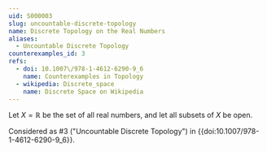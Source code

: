 ```yaml
---
uid: S000003
slug: uncountable-discrete-topology
name: Discrete Topology on the Real Numbers
aliases:
  - Uncountable Discrete Topology
counterexamples_id: 3
refs:
  - doi: 10.1007\/978-1-4612-6290-9_6
    name: Counterexamples in Topology
  - wikipedia: Discrete_space
    name: Discrete Space on Wikipedia
---
```

Let $X=\mathbb R$ be the set of all real numbers,
and let all subsets of $X$ be open.

Considered as #3 ("Uncountable Discrete Topology")
in {{doi:10.1007\/978-1-4612-6290-9_6}}.
